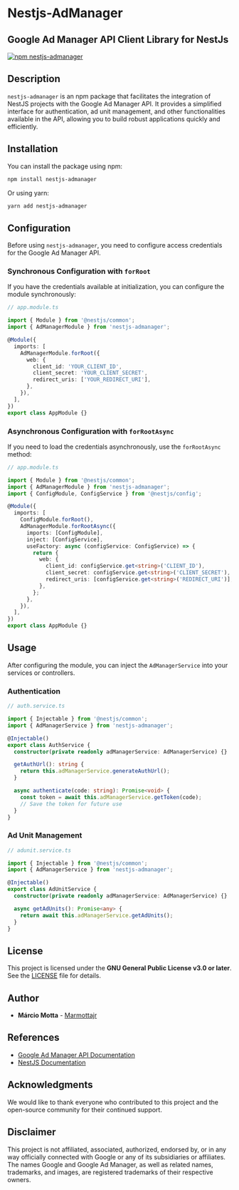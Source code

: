 # Nestjs-AdManager

## Google Ad Manager API Client Library for NestJs

[![npm nestjs-admanager](https://img.shields.io/npm/l/nestjs-admanager)](https://www.npmjs.com/package/nestjs-admanager)

## Description

`nestjs-admanager` is an npm package that facilitates the integration of NestJS projects with the Google Ad Manager API. It provides a simplified interface for authentication, ad unit management, and other functionalities available in the API, allowing you to build robust applications quickly and efficiently.

## Installation

You can install the package using npm:

```bash
npm install nestjs-admanager
```

Or using yarn:

```bash
yarn add nestjs-admanager
```

## Configuration

Before using `nestjs-admanager`, you need to configure access credentials for the Google Ad Manager API.

### Synchronous Configuration with `forRoot`

If you have the credentials available at initialization, you can configure the module synchronously:

```typescript
// app.module.ts

import { Module } from '@nestjs/common';
import { AdManagerModule } from 'nestjs-admanager';

@Module({
  imports: [
    AdManagerModule.forRoot({
      web: {
        client_id: 'YOUR_CLIENT_ID',
        client_secret: 'YOUR_CLIENT_SECRET',
        redirect_uris: ['YOUR_REDIRECT_URI'],
      },
    }),
  ],
})
export class AppModule {}
```

### Asynchronous Configuration with `forRootAsync`

If you need to load the credentials asynchronously, use the `forRootAsync` method:

```typescript
// app.module.ts

import { Module } from '@nestjs/common';
import { AdManagerModule } from 'nestjs-admanager';
import { ConfigModule, ConfigService } from '@nestjs/config';

@Module({
  imports: [
    ConfigModule.forRoot(),
    AdManagerModule.forRootAsync({
      imports: [ConfigModule],
      inject: [ConfigService],
      useFactory: async (configService: ConfigService) => {
        return {
          web: {
            client_id: configService.get<string>('CLIENT_ID'),
            client_secret: configService.get<string>('CLIENT_SECRET'),
            redirect_uris: [configService.get<string>('REDIRECT_URI')],
          },
        };
      },
    }),
  ],
})
export class AppModule {}
```

## Usage

After configuring the module, you can inject the `AdManagerService` into your services or controllers.

### Authentication

```typescript
// auth.service.ts

import { Injectable } from '@nestjs/common';
import { AdManagerService } from 'nestjs-admanager';

@Injectable()
export class AuthService {
  constructor(private readonly adManagerService: AdManagerService) {}

  getAuthUrl(): string {
    return this.adManagerService.generateAuthUrl();
  }

  async authenticate(code: string): Promise<void> {
    const token = await this.adManagerService.getToken(code);
    // Save the token for future use
  }
}
```

### Ad Unit Management

```typescript
// adunit.service.ts

import { Injectable } from '@nestjs/common';
import { AdManagerService } from 'nestjs-admanager';

@Injectable()
export class AdUnitService {
  constructor(private readonly adManagerService: AdManagerService) {}

  async getAdUnits(): Promise<any> {
    return await this.adManagerService.getAdUnits();
  }
}
```

## License

This project is licensed under the **GNU General Public License v3.0 or later**. See the [LICENSE](./LICENSE) file for details.

## Author

- **Márcio Motta** - [Marmottajr](https://github.com/marmottajr)

## References

- [Google Ad Manager API Documentation](https://developers.google.com/ad-manager/api)
- [NestJS Documentation](https://docs.nestjs.com/)

## Acknowledgments

We would like to thank everyone who contributed to this project and the open-source community for their continued support.

## Disclaimer

This project is not affiliated, associated, authorized, endorsed by, or in any way officially connected with Google or any of its subsidiaries or affiliates. The names Google and Google Ad Manager, as well as related names, trademarks, and images, are registered trademarks of their respective owners.
